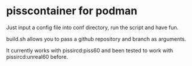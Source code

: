 # pisscontainer for podman

Just input a config file into conf directory, run the script and have fun.


build.sh allows you to pass a github repository and branch as arguments.

It currently works with pissircd:piss60 and been tested to work with
pissircd:unreal60 before.
